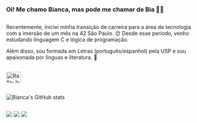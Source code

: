 ### Oi! Me chamo Bianca, mas pode me chamar de Bia 👋🏾


##
Recentemente, iniciei minha transição de carreira para a área de tecnologia com a imersão de um mês na 42 São Paulo. 😊 Desde esse período, venho estudando linguagem C e lógica de programação. 

Além disso, sou formada em Letras (português/espanhol) pela USP e sou apaixonada por línguas e literatura. 📖

<div style="display: inline_block"><br>
<img align="center" alt="Rafa-Js" height="30" width="40" src="https://cdn.jsdelivr.net/gh/devicons/devicon/icons/c/c-original.svg" />
  
</div>

##
![Bianca's GitHub stats](https://github-readme-stats.vercel.app/api?username=biancasantana81&show_icons=true&theme=radical)

##
<div> 
  <a href="https://www.linkedin.com/in/biancasantanas/" target="_blank"><img src="https://img.shields.io/badge/-LinkedIn-%230077B5?style=for-the-badge&logo=linkedin&logoColor=white" target="_blank"></a> 
   <a href = "mailto:biancasantana81@hotmail.com"><img src="https://img.shields.io/badge/-Email-%23333?style=for-the-badge&logo=gmail&logoColor=white" target="_blank"></a>
    <a href="https://instagram.com/bia_biancasantana/" target="_blank"><img src="https://img.shields.io/badge/-Instagram-%23E4405F?style=for-the-badge&logo=instagram&logoColor=white" target="_blank"></a>
</div>
